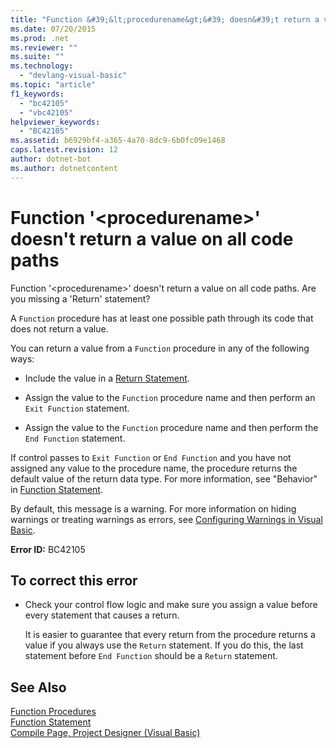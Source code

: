 ```yaml
---
title: "Function &#39;&lt;procedurename&gt;&#39; doesn&#39;t return a value on all code paths"
ms.date: 07/20/2015
ms.prod: .net
ms.reviewer: ""
ms.suite: ""
ms.technology: 
  - "devlang-visual-basic"
ms.topic: "article"
f1_keywords: 
  - "bc42105"
  - "vbc42105"
helpviewer_keywords: 
  - "BC42105"
ms.assetid: b6929bf4-a365-4a70-8dc9-6b0fc09e1468
caps.latest.revision: 12
author: dotnet-bot
ms.author: dotnetcontent
---
```

# Function &#39;&lt;procedurename&gt;&#39; doesn&#39;t return a value on all code paths
Function '\<procedurename>' doesn't return a value on all code paths. Are you missing a 'Return' statement?  
  
 A `Function` procedure has at least one possible path through its code that does not return a value.  
  
 You can return a value from a `Function` procedure in any of the following ways:  
  
-   Include the value in a [Return Statement](../../../visual-basic/language-reference/statements/return-statement.md).  
  
-   Assign the value to the `Function` procedure name and then perform an `Exit Function` statement.  
  
-   Assign the value to the `Function` procedure name and then perform the `End Function` statement.  
  
 If control passes to `Exit Function` or `End Function` and you have not assigned any value to the procedure name, the procedure returns the default value of the return data type. For more information, see "Behavior" in [Function Statement](../../../visual-basic/language-reference/statements/function-statement.md).  
  
 By default, this message is a warning. For more information on hiding warnings or treating warnings as errors, see [Configuring Warnings in Visual Basic](/visualstudio/ide/configuring-warnings-in-visual-basic).  
  
 **Error ID:** BC42105  
  
## To correct this error  
  
-   Check your control flow logic and make sure you assign a value before every statement that causes a return.  
  
     It is easier to guarantee that every return from the procedure returns a value if you always use the `Return` statement. If you do this, the last statement before `End Function` should be a `Return` statement.  
  
## See Also  
 [Function Procedures](../../../visual-basic/programming-guide/language-features/procedures/function-procedures.md)  
 [Function Statement](../../../visual-basic/language-reference/statements/function-statement.md)  
 [Compile Page, Project Designer (Visual Basic)](/visualstudio/ide/reference/compile-page-project-designer-visual-basic)
